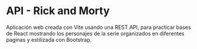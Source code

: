 # API - Rick and Morty

Aplicación web creada con Vite usando una REST API, para practicar bases de React mostrando los personajes de la serie organizados en diferentes paginas y estilizada con Bootstrap.
